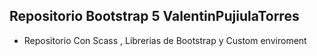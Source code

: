 ## Repositorio Bootstrap 5 ValentinPujiulaTorres

- Repositorio Con Scass , Librerias de Bootstrap y Custom enviroment 

